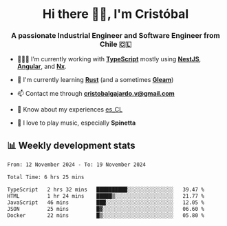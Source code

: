<h1 align="center">Hi there ✌🏻, I'm Cristóbal</h1>
<h3 align="center">A passionate Industrial Engineer and Software Engineer from Chile 🇨🇱</h3>

- 🧑🏻‍💻 I’m currently working with **[TypeScript](https://www.typescriptlang.org)** mostly using **[NestJS](https://nestjs.com)**, **[Angular](https://angular.io)**, and **[Nx](https://nx.dev)**.

- 🌱 I'm currently learning **[Rust](https://www.rust-lang.org)** (and a sometimes **[Gleam](https://gleam.run/)**)

- 📫 Contact me through **cristobalgajardo.v@gmail.com**

- 📄 Know about my experiences [es_CL](https://bit.ly/cv-cristobal-gajardo)

- 🎸 I love to play music, especially **Spinetta**

## 📊 Weekly development stats

<!--START_SECTION:waka-->

```txt
From: 12 November 2024 - To: 19 November 2024

Total Time: 6 hrs 25 mins

TypeScript   2 hrs 32 mins   ██████████░░░░░░░░░░░░░░░   39.47 %
HTML         1 hr 24 mins    █████▒░░░░░░░░░░░░░░░░░░░   21.77 %
JavaScript   46 mins         ███░░░░░░░░░░░░░░░░░░░░░░   12.05 %
JSON         25 mins         █▓░░░░░░░░░░░░░░░░░░░░░░░   06.60 %
Docker       22 mins         █▒░░░░░░░░░░░░░░░░░░░░░░░   05.80 %
```

<!--END_SECTION:waka-->
